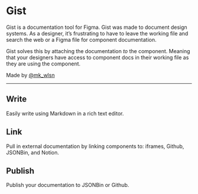 # Gist

Gist is a documentation tool for Figma. Gist was made to document design systems. As a designer, it’s frustrating to have to leave the working file and search the web or a Figma file for component documentation.



Gist solves this by attaching the documentation *to* the component. Meaning that your designers have access to component docs in their working file as they are using the component.



Made by [@mk_wlsn](https://twitter.com/mk_wlsn)




---

## Write

Easily write using Markdown in a rich text editor.

## Link

Pull in external documentation by linking components to: iframes, Github, JSONBin, and Notion.

## Publish

Publish your documentation to JSONBin or Github.